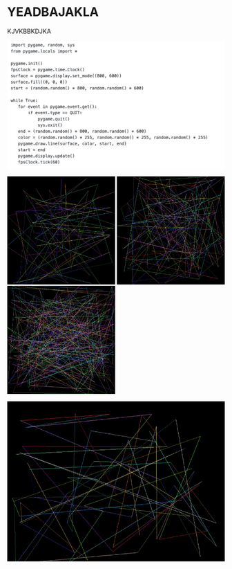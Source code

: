 # YEADBAJAKLA
KJVKBBKDJKA


![Screenshot](4.png)

<p float="left">
  <img src="1.PNG" width="250" height="250"/>
  <img src="2.PNG" width="250" height="250"/> 
  <img src="3.PNG" width="250" height="250" />
</p>

![Screenshot](run_prog.gif)
